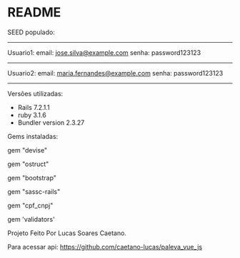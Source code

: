 # README

SEED populado:
_____________________________
Usuario1: 
email: jose.silva@example.com
senha: password123123
_____________________________
Usuario2: 
email: maria.fernandes@example.com
senha: password123123
_____________________________

Versões utilizadas:
  - Rails 7.2.1.1
  - ruby 3.1.6
  - Bundler version 2.3.27

Gems instaladas:

  gem "devise"

  gem "ostruct"

  gem "bootstrap"

  gem "sassc-rails"

  gem "cpf_cnpj"

  gem 'validators'

Projeto Feito Por Lucas Soares Caetano.


Para acessar api: https://github.com/caetano-lucas/paleva_vue_js